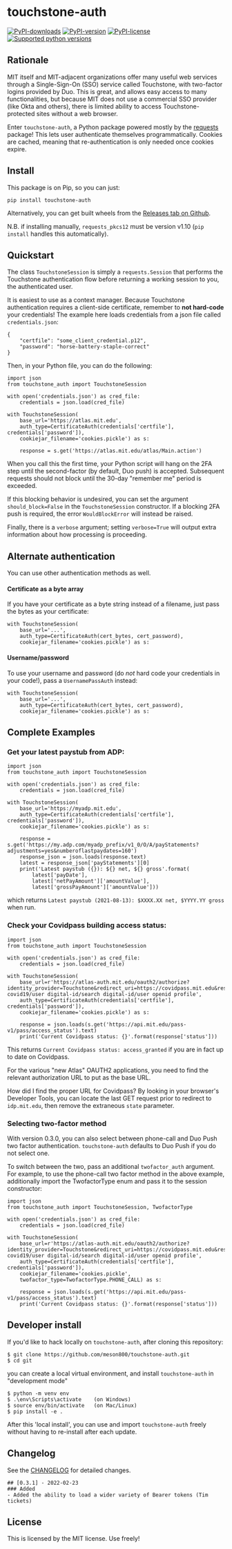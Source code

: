 # touchstone-auth
[![PyPI-downloads](https://img.shields.io/pypi/dm/touchstone-auth)](https://pypi.org/project/touchstone-auth)
[![PyPI-version](https://img.shields.io/pypi/v/touchstone-auth)](https://pypi.org/project/touchstone-auth)
[![PyPI-license](https://img.shields.io/pypi/l/touchstone-auth)](https://pypi.org/project/touchstone-auth)
[![Supported python versions](https://img.shields.io/pypi/pyversions/touchstone-auth)](https://pypi.org/project/touchstone-auth)

## Rationale
MIT itself and MIT-adjacent organizations offer many useful web services through
a Single-Sign-On (SSO) service called Touchstone, with two-factor logins provided
by Duo. This is great, and allows easy access to many functionalities, but because
MIT does not use a commercial SSO provider (like Okta and others), there is limited
ability to access Touchstone-protected sites without a web browser.

Enter `touchstone-auth`, a Python package powered mostly by the [requests](https://docs.python-requests.org/en/master/index.html)
package! This lets user authenticate themselves programmatically. Cookies are cached,
meaning that re-authentication is only needed once cookies expire.

## Install
This package is on Pip, so you can just:
```
pip install touchstone-auth
```

Alternatively, you can get built wheels from the [Releases tab on Github](https://github.com/meson800/touchstone-auth/releases).

N.B. if installing manually, `requests_pkcs12` must be version v1.10 (`pip install` handles this automatically).

## Quickstart
The class `TouchstoneSession` is simply a `requests.Session` that performs the Touchstone
authentication flow before returning a working session to you, the authenticated user.

It is easiest to use as a context manager. Because Touchstone authentication requires a client-side certificate, remember to **not hard-code** your credentials!
The example here loads credentials from a json file called `credentials.json`:
```
{
    "certfile": "some_client_credential.p12",
    "password": "horse-battery-staple-correct"
}
```

Then, in your Python file, you can do the following:
```
import json
from touchstone_auth import TouchstoneSession

with open('credentials.json') as cred_file:
    credentials = json.load(cred_file)

with TouchstoneSession(
    base_url='https://atlas.mit.edu',
    auth_type=CertificateAuth(credentials['certfile'], credentials['password']),
    cookiejar_filename='cookies.pickle') as s:

    response = s.get('https://atlas.mit.edu/atlas/Main.action')
```

When you call this the first time, your Python script will hang on the 2FA step until
the second-factor (by default, Duo push) is accepted. Subsequent requests should not block until the 30-day
"remember me" period is exceeded.

If this blocking behavior is undesired, you can set the argument `should_block=False`
in the `TouchstoneSession` constructor. If a blocking 2FA push is required, the error
`WouldBlockError` will instead be raised.

Finally, there is a `verbose` argument; setting `verbose=True` will output extra
information about how processing is proceeding.

## Alternate authentication
You can use other authentication methods as well. 

#### Certificate as a byte array
If you have your certificate as a byte string instead of a filename, just pass the bytes as your certificate:
```
with TouchstoneSession(
    base_url='...',
    auth_type=CertificateAuth(cert_bytes, cert_password),
    cookiejar_filename='cookies.pickle') as s:
```

#### Username/password
To use your username and password (do *not* hard code your credentials in your code!), pass
a `UsernamePassAuth` instead:
```
with TouchstoneSession(
    base_url='...',
    auth_type=CertificateAuth(cert_bytes, cert_password),
    cookiejar_filename='cookies.pickle') as s:
```

## Complete Examples

### Get your latest paystub from ADP:
```
import json
from touchstone_auth import TouchstoneSession

with open('credentials.json') as cred_file:
    credentials = json.load(cred_file)

with TouchstoneSession(
    base_url='https://myadp.mit.edu',
    auth_type=CertificateAuth(credentials['certfile'], credentials['password']),
    cookiejar_filename='cookies.pickle') as s:

    response = s.get('https://my.adp.com/myadp_prefix/v1_0/O/A/payStatements?adjustments=yes&numberoflastpaydates=160')
    response_json = json.loads(response.text)
    latest = response_json['payStatements'][0]
    print('Latest paystub ({}): ${} net, ${} gross'.format(
        latest['payDate'],
        latest['netPayAmount']['amountValue'],
        latest['grossPayAmount']['amountValue']))
```
which returns
`Latest paystub (2021-08-13): $XXXX.XX net, $YYYY.YY gross` when run.

### Check your Covidpass building access status:
```
import json
from touchstone_auth import TouchstoneSession

with open('credentials.json') as cred_file:
    credentials = json.load(cred_file)

with TouchstoneSession(
    base_url=r'https://atlas-auth.mit.edu/oauth2/authorize?identity_provider=Touchstone&redirect_uri=https://covidpass.mit.edu&response_type=TOKEN&client_id=2ao42ccnajj7jpqd7h059n7eoc&scope=covid19/impersonate covid19/user digital-id/search digital-id/user openid profile',
    auth_type=CertificateAuth(credentials['certfile'], credentials['password']),
    cookiejar_filename='cookies.pickle') as s:

    response = json.loads(s.get('https://api.mit.edu/pass-v1/pass/access_status').text)
    print('Current Covidpass status: {}'.format(response['status']))
```
This returns `Current Covidpass status: access_granted` if you are in fact up to date on Covidpass.

For the various "new Atlas" OAUTH2 applications, you need to find the relevant authorization URL to put as the base URL.

How did I find the proper URL for Covidpass? By looking in your browser's Developer Tools, you can locate the last GET request prior to redirect to `idp.mit.edu`, then remove the extraneous `state` parameter.

### Selecting two-factor method
With version 0.3.0, you can also select between phone-call and Duo Push two factor
authentication. `touchstone-auth` defaults to Duo Push if you do not select one.

To switch between the two, pass an additional `twofactor_auth` argument. For example,
to use the phone-call two factor method in the above example, additionally import
the TwofactorType enum and pass it to the session constructor:
```
import json
from touchstone_auth import TouchstoneSession, TwofactorType

with open('credentials.json') as cred_file:
    credentials = json.load(cred_file)

with TouchstoneSession(
    base_url=r'https://atlas-auth.mit.edu/oauth2/authorize?identity_provider=Touchstone&redirect_uri=https://covidpass.mit.edu&response_type=TOKEN&client_id=2ao42ccnajj7jpqd7h059n7eoc&scope=covid19/impersonate covid19/user digital-id/search digital-id/user openid profile',
    auth_type=CertificateAuth(credentials['certfile'], credentials['password']),
    cookiejar_filename='cookies.pickle',
    twofactor_type=TwofactorType.PHONE_CALL) as s:

    response = json.loads(s.get('https://api.mit.edu/pass-v1/pass/access_status').text)
    print('Current Covidpass status: {}'.format(response['status']))
```


## Developer install
If you'd like to hack locally on `touchstone-auth`, after cloning this repository:
```
$ git clone https://github.com/meson800/touchstone-auth.git
$ cd git
```
you can create a local virtual environment, and install `touchstone-auth` in "development mode"
```
$ python -m venv env
$ .\env\Scripts\activate    (on Windows)
$ source env/bin/activate   (on Mac/Linux)
$ pip install -e .
```
After this 'local install', you can use and import `touchstone-auth` freely without
having to re-install after each update.

## Changelog
See the [CHANGELOG](CHANGELOG.md) for detailed changes.
```
## [0.3.1] - 2022-02-23
### Added
- Added the ability to load a wider variety of Bearer tokens (Tim tickets)
```

## License
This is licensed by the MIT license. Use freely!
